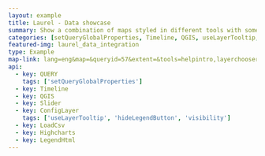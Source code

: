 ```yaml
---
layout: example
title: Laurel - Data showcase
summary: Show a combination of maps styled in different tools with some advanced interactive maps.
categories: [setQueryGlobalProperties, Timeline, QGIS, useLayerTooltip, LoadCsv, Highcharts, LegendHtml, QUERY, hideLegendButton, visibility]
featured-img: laurel_data_integration
type: Example
map-link: lang=eng&map=&queryid=57&extent=&tools=helpintro,layerchooser,zoomextent,customzoom,getfeature&options=enablequeries,scale,startopened&visiblelayers=custom
api: 
  - key: QUERY
    tags: ['setQueryGlobalProperties']
  - key: Timeline
  - key: QGIS
  - key: Slider
  - key: ConfigLayer
    tags: ['useLayerTooltip', 'hideLegendButton', 'visibility']
  - key: LoadCsv
  - key: Highcharts
  - key: LegendHtml
---
```

